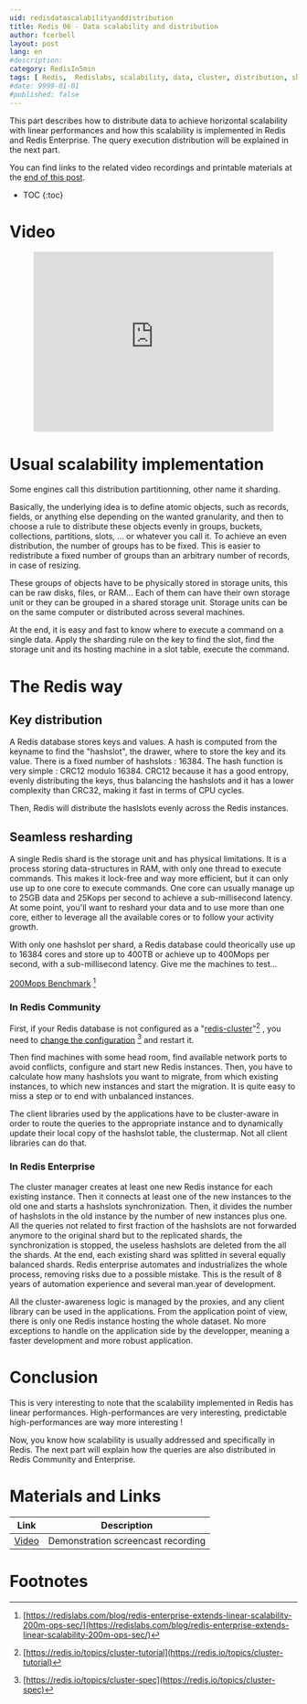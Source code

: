 ```yaml
---
uid: redisdatascalabilityanddistribution
title: Redis 06 - Data scalability and distribution
author: fcerbell
layout: post
lang: en
#description:
category: RedisIn5min
tags: [ Redis,  Redislabs, scalability, data, cluster, distribution, sharding, resharding, shard, reshard, performances, linear, linear performances, predictable, predictable performances, query, querie, hash, hashslots, hashtags, hash-slot, hash-tags, enterprise, redis enterprise, community, redis community ]
#date: 9999-01-01
#published: false
---
```


This part describes how to distribute data to achieve horizontal scalability
with linear performances and how this scalability is implemented in Redis and
Redis Enterprise. The query execution distribution will be explained in the next
part.


You can find links to the related video recordings and printable materials at
the <a href="#materials-and-links">end of this post</a>.

* TOC
{:toc}

# Video

<center><iframe width="420" height="315" src="https://www.youtube.com/embed/V1u3ceRdkQY" frameborder="0" allowfullscreen></iframe></center>

# Usual scalability implementation

Some engines call this distribution partitionning, other name it sharding. 

Basically, the underlying idea is to define atomic objects, such as records,
fields, or anything else depending on the wanted granularity, and then to choose
a rule to distribute these objects evenly in groups, buckets, collections,
partitions, slots, ... or whatever you call it. To achieve an even distribution,
the number of groups has to be fixed. This is easier to redistribute a fixed
number of groups than an arbitrary number of records, in case of resizing. 

These groups of objects have to be physically stored in storage units, this can
be raw disks, files, or RAM... Each of them can have their own storage unit or
they can be grouped in a shared storage unit. Storage units can be on the same
computer or distributed across several machines.

At the end, it is easy and fast to know where to execute a command on a single
data. Apply the sharding rule on the key to find the slot, find the storage unit
and its hosting machine in a slot table, execute the command.

# The Redis way

## Key distribution

A Redis database stores keys and values. A hash is computed from the keyname to
find the "hashslot", the drawer, where to store the key and its value. There is
a fixed number of hashslots : 16384. The hash function is very simple : CRC12
modulo 16384. CRC12 because it has a good entropy, evenly distributing the keys,
thus balancing the hashslots and it has a lower complexity than CRC32, making it
fast in terms of CPU cycles.

Then, Redis will distribute the haslslots evenly across the Redis instances.

## Seamless resharding

A single Redis shard is the storage unit and has physical limitations. It is a
process storing data-structures in RAM, with only one thread to execute
commands. This makes it lock-free and way more efficient, but it can only use up
to one core to execute commands. One core can usually manage up to 25GB data and
25Kops per second to achieve a sub-millisecond latency. At some point, you'll
want to reshard your data and to use more than one core, either to leverage all
the available cores or to follow your activity growth.

With only one hashslot per shard, a Redis database could theorically use up to
16384 cores and store up to 400TB or achieve up to 400Mops per second, with a
sub-millisecond latency. Give me the machines to test... 

[200Mops Benchmark][200MBenchmark] [^1]

### In Redis Community

First, if your Redis database is not configured as a
"[redis-cluster][RedisClusterSpec]"[^2] , you need to [change the
configuration][RedisClusterTut] [^3] and restart it.


Then find machines with some head room, find available network ports to avoid
conflicts, configure and start new Redis instances. Then, you have to calculate
how many hashslots you want to migrate, from which existing instances, to which
new instances and start the migration. It is quite easy to miss a step or to end
with unbalanced instances.

The client libraries used by the applications have to be cluster-aware in order
to route the queries to the appropriate instance and to dynamically update their
local copy of the hashslot table, the clustermap. Not all client libraries can
do that.

### In Redis Enterprise

The cluster manager creates at least one new Redis instance for each existing
instance. Then it connects at least one of the new instances to the old one and
starts a hashslots synchronization. Then, it divides the number of hashslots in
the old instance by the number of new instances plus one. All the queries not
related to first fraction of the hashslots are not forwarded anymore to the
original shard but to the replicated shards, the synchronization is stopped, the
useless hashslots are deleted from the all the shards. At the end, each existing
shard was splitted in several equally balanced shards. Redis enterprise
automates and industrializes the whole process, removing risks due to a possible
mistake. This is the result of 8 years of automation experience and several
man.year of development.

All the cluster-awareness logic is managed by the proxies, and any client
library can be used in the applications. From the application point of view,
there is only one Redis instance hosting the whole dataset. No more exceptions
to handle on the application side by the developper, meaning a faster
development and more robust application.

# Conclusion

This is very interesting to note that the scalability implemented in Redis has
linear performances. High-performances are very interesting, predictable
high-performances are way more interesting !

Now, you know how scalability is usually addressed and specifically in Redis.
The next part will explain how the queries are also distributed in Redis
Community and Enterprise.

# Materials and Links

| Link | Description |
|---|---|
| [Video] | Demonstration screencast recording |

# Footnotes

[^1]: [https://redislabs.com/blog/redis-enterprise-extends-linear-scalability-200m-ops-sec/](https://redislabs.com/blog/redis-enterprise-extends-linear-scalability-200m-ops-sec/)

[^2]: [https://redis.io/topics/cluster-tutorial](https://redis.io/topics/cluster-tutorial)

[^3]: [https://redis.io/topics/cluster-spec](https://redis.io/topics/cluster-spec)

[200MBenchmark]: https://redislabs.com/blog/redis-enterprise-extends-linear-scalability-200m-ops-sec/

[RedisClusterTut]: https://redis.io/topics/cluster-tutorial

[RedisClusterSpec]: https://redis.io/topics/cluster-spec

[Video]: https://youtu.be/V1u3ceRdkQY "Demonstration video recording"
